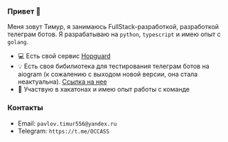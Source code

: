 ### Привет 👋

Меня зовут Тимур, я занимаюсь FullStack-разработкой, разработкой телеграм ботов. Я разрабатываю на `python`, `typescript` и имею опыт с `golang`.

- 💻 Есть свой сервис [Hopguard](https://t.me/hopguard_bot?start=utm_origin=github-utm_medium=welcomepage)
- 💡 Есть своя бибилиотека для тестирования телеграм ботов на aiogram (к сожалению с выходом новой версии, она стала неактуальна). [Ссылка на нее](https://github.com/OCCCAS/aiogram_tests)
- 🌱 Участвую в хакатонах и имею опыт работы с команде

### Контакты

- Email: `pavlov.timur556@yandex.ru`
- Telegram: `https://t.me/OCCASS`
